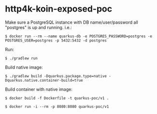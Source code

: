 # http4k-koin-exposed-poc

Make sure a PostgreSQL instance with DB name/user/password all "postgres" is up and running. i.e.:

`$ docker run --rm --name quarkus-db -e POSTGRES_PASSWORD=postgres -e POSTGRES_USER=postgres -p 5432:5432 -d postgres`

Run:

`$ ./gradlew run`

Build native image:

`$ ./gradlew build -Dquarkus.package.type=native -Dquarkus.native.container-build=true`

Build container with native image:

`$ docker build -f Dockerfile -t quarkus-poc/v1 .`

`$ docker run -i --rm -p 8080:8080 quarkus-poc/v1`
